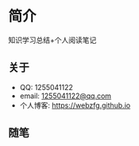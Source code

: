 # 简介

知识学习总结+个人阅读笔记


## 关于

- QQ:  1255041122
- email:  1255041122@qq.com
- 个人博客: https://webzfg.github.io

## 随笔

